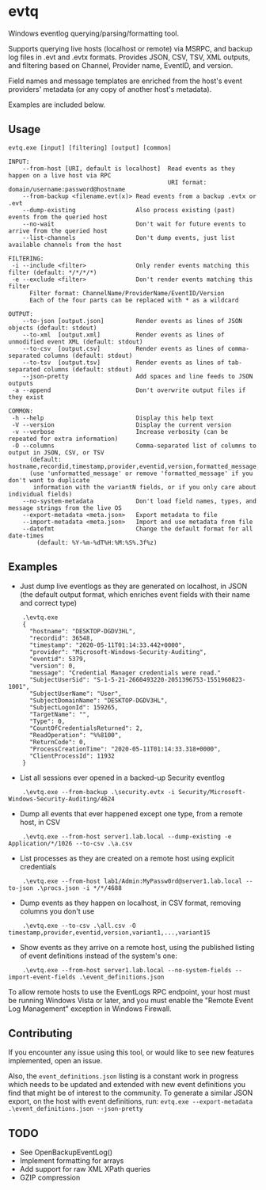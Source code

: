 # evtq

Windows eventlog querying/parsing/formatting tool.

Supports querying live hosts (localhost or remote) via MSRPC, and backup log files in .evt and .evtx formats. Provides JSON, CSV, TSV, XML outputs, and filtering based on Channel, Provider name, EventID, and version.

Field names and message templates are enriched from the host's event providers' metadata (or any copy of another host's metadata).

Examples are included below.

## Usage

```
evtq.exe [input] [filtering] [output] [common]

INPUT:
    --from-host [URI, default is localhost]  Read events as they happen on a live host via RPC
                                             URI format: domain/username:password@hostname
    --from-backup <filename.evt(x)> Read events from a backup .evtx or .evt
    --dump-existing                 Also process existing (past) events from the queried host
    --no-wait                       Don't wait for future events to arrive from the queried host
    --list-channels                 Don't dump events, just list available channels from the host

FILTERING:
 -i --include <filter>              Only render events matching this filter (default: */*/*/*)
 -e --exclude <filter>              Don't render events matching this filter
      Filter format: ChannelName/ProviderName/EventID/Version
      Each of the four parts can be replaced with * as a wildcard

OUTPUT:
    --to-json [output.json]         Render events as lines of JSON objects (default: stdout)
    --to-xml  [output.xml]          Render events as lines of unmodified event XML (default: stdout)
    --to-csv  [output.csv]          Render events as lines of comma-separated columns (default: stdout)
    --to-tsv  [output.tsv]          Render events as lines of tab-separated columns (default: stdout)
    --json-pretty                   Add spaces and line feeds to JSON outputs
 -a --append                        Don't overwrite output files if they exist

COMMON:
 -h --help                          Display this help text
 -V --version                       Display the current version
 -v --verbose                       Increase verbosity (can be repeated for extra information)
 -O --columns                       Comma-separated list of columns to output in JSON, CSV, or TSV
      (default: hostname,recordid,timestamp,provider,eventid,version,formatted_message,variant1,...,variant15)
      (use 'unformatted_message' or remove 'formatted_message' if you don't want to duplicate
       information with the variantN fields, or if you only care about individual fields)
    --no-system-metadata            Don't load field names, types, and message strings from the live OS
    --export-metadata <meta.json>   Export metadata to file
    --import-metadata <meta.json>   Import and use metadata from file
    --datefmt                       Change the default format for all date-times
        (default: %Y-%m-%dT%H:%M:%S%.3f%z)
```

## Examples

- Just dump live eventlogs as they are generated on localhost, in JSON (the default output format, which enriches event fields with their name and correct type)

```
    .\evtq.exe
    {
      "hostname": "DESKTOP-DGDV3HL",
      "recordid": 36548,
      "timestamp": "2020-05-11T01:14:33.442+0000",
      "provider": "Microsoft-Windows-Security-Auditing",
      "eventid": 5379,
      "version": 0,
      "message": "Credential Manager credentials were read."
      "SubjectUserSid": "S-1-5-21-2660493220-2051396753-1551960823-1001",
      "SubjectUserName": "User",
      "SubjectDomainName": "DESKTOP-DGDV3HL",
      "SubjectLogonId": 159265,
      "TargetName": "",
      "Type": 0,
      "CountOfCredentialsReturned": 2,
      "ReadOperation": "%%8100",
      "ReturnCode": 0,
      "ProcessCreationTime": "2020-05-11T01:14:33.318+0000",
      "ClientProcessId": 11932
    }
```

- List all sessions ever opened in a backed-up Security eventlog

```
    .\evtq.exe --from-backup .\security.evtx -i Security/Microsoft-Windows-Security-Auditing/4624
```

- Dump all events that ever happened except one type, from a remote host, in CSV

```
    .\evtq.exe --from-host server1.lab.local --dump-existing -e Application/*/1026 --to-csv .\a.csv
```

- List processes as they are created on a remote host using explicit credentials

```
    .\evtq.exe --from-host lab1/Admin:MyPassw0rd@server1.lab.local --to-json .\procs.json -i */*/4688
```

- Dump events as they happen on localhost, in CSV format, removing columns you don't use

```
    .\evtq.exe --to-csv .\all.csv -O timestamp,provider,eventid,version,variant1,...,variant15
```

- Show events as they arrive on a remote host, using the published listing of event definitions instead of the system's one:

```
    .\evtq.exe --from-host server1.lab.local --no-system-fields --import-event-fields .\event_definitions.json
```

To allow remote hosts to use the EventLogs RPC endpoint, your host must be running Windows Vista or later, and you must enable the "Remote Event Log Management" exception in Windows Firewall.

## Contributing

If you encounter any issue using this tool, or would like to see new features implemented, open an issue.

Also, the `event_definitions.json` listing is a constant work in progress which needs to be updated and extended with new event definitions you find that might be of interest to the community.
To generate a similar JSON export, on the host with event definitions, run: `evtq.exe --export-metadata .\event_definitions.json --json-pretty`

## TODO

- See OpenBackupEventLog()
- Implement formatting for arrays
- Add support for raw XML XPath queries
- GZIP compression
